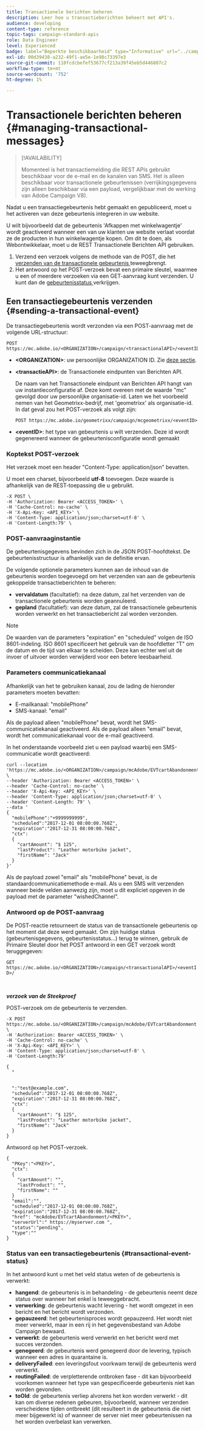 ```yaml
---
title: Transactionele berichten beheren
description: Leer hoe u transactieberichten beheert met API's.
audience: developing
content-type: reference
topic-tags: campaign-standard-apis
role: Data Engineer
level: Experienced
badge: label="Beperkte beschikbaarheid" type="Informative" url="../campaign-standard-migration-home.md" tooltip="Beperkt tot gemigreerde Campaign Standard-gebruikers"
exl-id: 00d39438-a232-49f1-ae5e-1e98c73397e3
source-git-commit: 110fcdcbefef53677cf213a39f45eb5d446807c2
workflow-type: tm+mt
source-wordcount: '752'
ht-degree: 1%

---
```


# Transactionele berichten beheren {#managing-transactional-messages}

>[!AVAILABILITY]
>
>Momenteel is het transactiemelding die REST APIs gebruikt beschikbaar voor de e-mail en de kanalen van SMS. Het is alleen beschikbaar voor transactionele gebeurtenissen (verrijkingsgegevens zijn alleen beschikbaar via een payload, vergelijkbaar met de werking van Adobe Campaign V8).

Nadat u een transactiegebeurtenis hebt gemaakt en gepubliceerd, moet u het activeren van deze gebeurtenis integreren in uw website.

U wilt bijvoorbeeld dat de gebeurtenis &#39;Afkappen met winkelwagentje&#39; wordt geactiveerd wanneer een van uw klanten uw website verlaat voordat ze de producten in hun winkelwagentje kopen. Om dit te doen, als Webontwikkelaar, moet u de REST Transactionele Berichten API gebruiken.

1. Verzend een verzoek volgens de methode van de POST, die het [ verzenden van de transactionele gebeurtenis ](#sending-a-transactional-event) teweegbrengt.
1. Het antwoord op het POST-verzoek bevat een primaire sleutel, waarmee u een of meerdere verzoeken via een GET-aanvraag kunt verzenden. U kunt dan de [ gebeurtenisstatus ](#transactional-event-status) verkrijgen.

## Een transactiegebeurtenis verzenden {#sending-a-transactional-event}

De transactiegebeurtenis wordt verzonden via een POST-aanvraag met de volgende URL-structuur:

```
POST https://mc.adobe.io/<ORGANIZATION>/campaign/<transactionalAPI>/<eventID>
```

* **&lt;ORGANIZATION>**: uw persoonlijke ORGANIZATION ID. Zie [deze sectie](must-read.md).

* **&lt;transactieAPI>**: de Transactionele eindpunten van Berichten API.

  De naam van het Transactionele eindpunt van Berichten API hangt van uw instantieconfiguratie af. Deze komt overeen met de waarde &quot;mc&quot; gevolgd door uw persoonlijke organisatie-id. Laten we het voorbeeld nemen van het Geometrixx-bedrijf, met &#39;geometrixx&#39; als organisatie-id. In dat geval zou het POST-verzoek als volgt zijn:

  `POST https://mc.adobe.io/geometrixx/campaign/mcgeometrixx/<eventID>`

* **&lt;eventID>**: het type van gebeurtenis u wilt verzenden. Deze id wordt gegenereerd wanneer de gebeurtenisconfiguratie wordt gemaakt

### Koptekst POST-verzoek

Het verzoek moet een header &quot;Content-Type: application/json&quot; bevatten.

U moet een charset, bijvoorbeeld **utf-8** toevoegen. Deze waarde is afhankelijk van de REST-toepassing die u gebruikt.

```
-X POST \
-H 'Authorization: Bearer <ACCESS_TOKEN>' \
-H 'Cache-Control: no-cache' \
-H 'X-Api-Key: <API_KEY>' \
-H 'Content-Type: application/json;charset=utf-8' \
-H 'Content-Length:79' \
```

### POST-aanvraaginstantie

De gebeurtenisgegevens bevinden zich in de JSON POST-hoofdtekst. De gebeurtenisstructuur is afhankelijk van de definitie ervan.

De volgende optionele parameters kunnen aan de inhoud van de gebeurtenis worden toegevoegd om het verzenden van aan de gebeurtenis gekoppelde transactieberichten te beheren:

* **vervaldatum** (facultatief): na deze datum, zal het verzenden van de transactionele gebeurtenis worden geannuleerd.
* **gepland** (facultatief): van deze datum, zal de transactionele gebeurtenis worden verwerkt en het transactiebericht zal worden verzonden.

>[!NOTE]
>
>De waarden van de parameters &quot;expiration&quot; en &quot;scheduled&quot; volgen de ISO 8601-indeling. ISO 8601 specificeert het gebruik van de hoofdletter &quot;T&quot; om de datum en de tijd van elkaar te scheiden. Deze kan echter wel uit de invoer of uitvoer worden verwijderd voor een betere leesbaarheid.

### Parameters communicatiekanaal

Afhankelijk van het te gebruiken kanaal, zou de lading de hieronder parameters moeten bevatten:

* E-mailkanaal: &quot;mobilePhone&quot;
* SMS-kanaal: &quot;email&quot;

Als de payload alleen &quot;mobilePhone&quot; bevat, wordt het SMS-communicatiekanaal geactiveerd. Als de payload alleen &quot;email&quot; bevat, wordt het communicatiekanaal voor de e-mail geactiveerd.

In het onderstaande voorbeeld ziet u een payload waarbij een SMS-communicatie wordt geactiveerd:

```
curl --location 'https://mc.adobe.io/<ORGANIZATION>/campaign/mcAdobe/EVTcartAbandonment' \
--header 'Authorization: Bearer <ACCESS_TOKEN>' \
--header 'Cache-Control: no-cache' \
--header 'X-Api-Key: <API_KEY>' \
--header 'Content-Type: application/json;charset=utf-8' \
--header 'Content-Length: 79' \
--data '
{
  "mobilePhone":"+9999999999",
  "scheduled":"2017-12-01 08:00:00.768Z",
  "expiration":"2017-12-31 08:00:00.768Z",
  "ctx":
  {
    "cartAmount": "$ 125",
    "lastProduct": "Leather motorbike jacket",
    "firstName": "Jack"
  }
}'
```

Als de payload zowel &quot;email&quot; als &quot;mobilePhone&quot; bevat, is de standaardcommunicatiemethode e-mail. Als u een SMS wilt verzenden wanneer beide velden aanwezig zijn, moet u dit expliciet opgeven in de payload met de parameter &quot;wishedChannel&quot;.

### Antwoord op de POST-aanvraag

De POST-reactie retourneert de status van de transactionele gebeurtenis op het moment dat deze werd gemaakt. Om zijn huidige status (gebeurtenisgegevens, gebeurtenisstatus...) terug te winnen, gebruik de Primaire Sleutel door het POST antwoord in een GET verzoek wordt teruggegeven:

`GET https://mc.adobe.io/<ORGANIZATION>/campaign/<transactionalAPI>/<eventID>/`

<br/>

***verzoek van de Steekproef***

POST-verzoek om de gebeurtenis te verzenden.

```
-X POST https://mc.adobe.io/<ORGANIZATION>/campaign/mcAdobe/EVTcartAbandonment \
-H 'Authorization: Bearer <ACCESS_TOKEN>' \
-H 'Cache-Control: no-cache' \
-H 'X-Api-Key: <API_KEY>' \
-H 'Content-Type: application/json;charset=utf-8' \
-H 'Content-Length:79'

{
  "
  
  
  ":"test@example.com",
  "scheduled":"2017-12-01 08:00:00.768Z",
  "expiration":"2017-12-31 08:00:00.768Z",
  "ctx":
  {
    "cartAmount": "$ 125",
    "lastProduct": "Leather motorbike jacket",
    "firstName": "Jack"
  }
}
```

Antwoord op het POST-verzoek.

```
{
  "PKey":"<PKEY>",
  "ctx":
  {
    "cartAmount": "",
    "lastProduct": "",
    "firstName": ""
  }
  "email":"",
  "scheduled":"2017-12-01 08:00:00.768Z",
  "expiration":"2017-12-31 08:00:00.768Z",
  "href": "mcAdobe/EVTcartAbandonment/<PKEY>",
  "serverUrl":" https://myserver.com ",
  "status":"pending",
  "type":""
}
```

### Status van een transactiegebeurtenis {#transactional-event-status}

In het antwoord kunt u met het veld status weten of de gebeurtenis is verwerkt:

* **hangend**: de gebeurtenis is in behandeling - de gebeurtenis neemt deze status over wanneer het enkel is teweeggebracht.
* **verwerking**: de gebeurtenis wacht levering - het wordt omgezet in een bericht en het bericht wordt verzonden.
* **gepauzeerd**: het gebeurtenisproces wordt gepauzeerd. Het wordt niet meer verwerkt, maar in een rij in het gegevensbestand van Adobe Campaign bewaard.
* **verwerkt**: de gebeurtenis werd verwerkt en het bericht werd met succes verzonden.
* **genegeerd**: de gebeurtenis werd genegeerd door de levering, typisch wanneer een adres in quarantaine is.
* **deliveryFailed**: een leveringsfout voorkwam terwijl de gebeurtenis werd verwerkt.
* **routingFailed**: de verpletterende ontbroken fase - dit kan bijvoorbeeld voorkomen wanneer het type van gespecificeerde gebeurtenis niet kan worden gevonden.
* **toOld**: de gebeurtenis verliep alvorens het kon worden verwerkt - dit kan om diverse redenen gebeuren, bijvoorbeeld, wanneer verzenden verscheidene tijden ontbreekt (dit resulteert in de gebeurtenis die niet meer bijgewerkt is) of wanneer de server niet meer gebeurtenissen na het worden overbelast kan verwerken.
